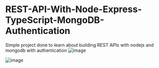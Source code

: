 # REST-API-With-Node-Express-TypeScript-MongoDB-Authentication
Simple project done to learn about building REST APIs with nodejs and mongodb with authentication 
![image](https://github.com/randilt/REST-API-With-Node-Express-TypeScript-MongoDB-Authentication/assets/51049280/4863ed21-7222-461c-b105-221ed0f77870)

![image](https://github.com/randilt/REST-API-With-Node-Express-TypeScript-MongoDB-Authentication/assets/51049280/ecd662c5-5d61-4d64-b1e2-3bc8767346c0)
